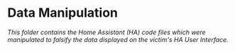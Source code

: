 # Data Manipulation #

*This folder contains the Home Assistant (HA) code files which were manipulated to falsify the data displayed on the victim's HA User Interface.*
